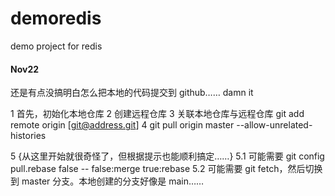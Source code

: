 # demoredis
demo project for redis

#### Nov22
还是有点没搞明白怎么把本地的代码提交到 github……
damn it

1 首先，初始化本地仓库
2 创建远程仓库
3 关联本地仓库与远程仓库
 git add remote origin [git@address.git]
4 git pull origin master --allow-unrelated-histories

5 {从这里开始就很奇怪了，但根据提示也能顺利搞定……}
5.1 可能需要 git config pull.rebase false -- false:merge true:rebase
5.2 可能需要 git fetch，然后切换到 master 分支。本地创建的分支好像是 main……